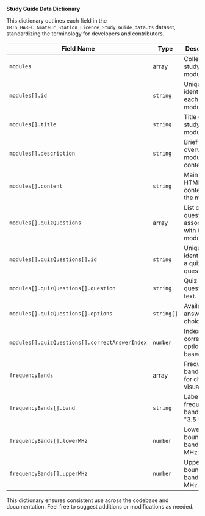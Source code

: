 **Study Guide Data Dictionary**

This dictionary outlines each field in the `IRTS_HAREC_Amateur_Station_Licence_Study_Guide_data.ts` dataset, standardizing the terminology for developers and contributors.

| Field Name           | Type     | Description                                                           |
|----------------------|----------|-----------------------------------------------------------------------|
| `modules`            | array    | Collection of study modules.                                          |
| `modules[].id`       | `string` | Unique identifier for each module.                                    |
| `modules[].title`    | `string` | Title of the study module.                                            |
| `modules[].description` | `string` | Brief overview of module content.                                     |
| `modules[].content`  | `string` | Main text or HTML content for the module.                             |
| `modules[].quizQuestions` | array    | List of quiz questions associated with the module.                     |
| `modules[].quizQuestions[].id` | `string` | Unique identifier for a quiz question.                                |
| `modules[].quizQuestions[].question` | `string` | Quiz question text.                                                     |
| `modules[].quizQuestions[].options` | `string[]` | Available answer choices.                                             |
| `modules[].quizQuestions[].correctAnswerIndex` | `number` | Index of the correct option (0-based).                                |
| `frequencyBands`     | array    | Frequency band ranges for chart visualization.                       |
| `frequencyBands[].band` | `string` | Label for the frequency band (e.g., "3.5 MHz").                       |
| `frequencyBands[].lowerMHz` | `number` | Lower bound of the band in MHz.                                        |
| `frequencyBands[].upperMHz` | `number` | Upper bound of the band in MHz.                                        |

This dictionary ensures consistent use across the codebase and documentation. Feel free to suggest additions or modifications as needed.

